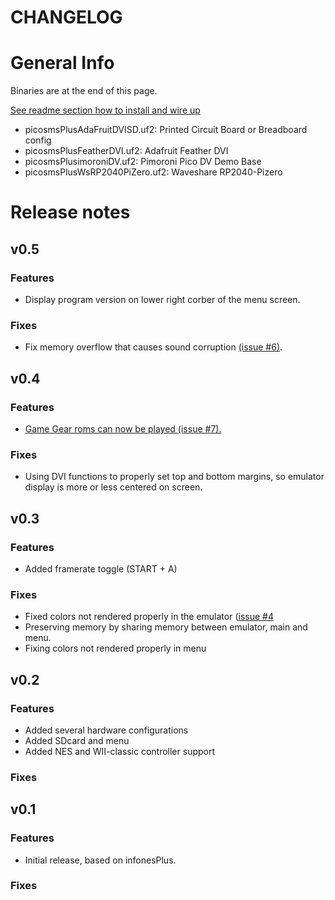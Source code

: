 # CHANGELOG

# General Info

Binaries are at the end of this page.

[See readme section how to install and wire up](https://github.com/fhoedemakers/pico-smsplus#pico-smsplus)

- picosmsPlusAdaFruitDVISD.uf2: Printed Circuit Board or Breadboard config
- picosmsPlusFeatherDVI.uf2: Adafruit Feather DVI
- picosmsPlusimoroniDV.uf2: Pimoroni Pico DV Demo Base
- picosmsPlusWsRP2040PiZero.uf2: Waveshare RP2040-Pizero

# Release notes

## v0.5

### Features

- Display program version on lower right corber of the menu screen.

### Fixes

- Fix memory overflow that causes sound corruption [(issue #6)](https://github.com/fhoedemakers/pico-smsplus/issues/6).

## v0.4

### Features

- [Game Gear roms can now be played (issue #7).](https://github.com/fhoedemakers/pico-smsplus/issues/7)

### Fixes

- Using DVI functions to properly set top and bottom margins, so emulator display is more or less centered on screen.


## v0.3

### Features

- Added framerate toggle (START + A)

### Fixes

- Fixed colors not rendered properly in the emulator ([issue #4](https://github.com/fhoedemakers/pico-smsplus/issues/4)
- Preserving memory by sharing memory between emulator, main and menu.
- Fixing colors not rendered properly in menu


## v0.2

### Features

- Added several hardware configurations
- Added SDcard and menu
- Added NES and WII-classic controller support

### Fixes

## v0.1

### Features
- Initial release, based on infonesPlus.

### Fixes

